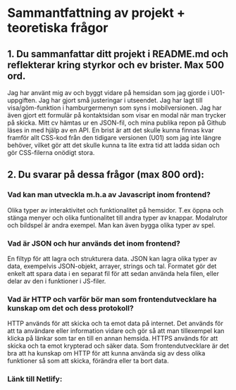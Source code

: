 # Sammantfattning av projekt + teoretiska frågor

## 1. Du sammanfattar ditt projekt i README.md och reflekterar kring styrkor och ev brister. Max 500 ord.

Jag har använt mig av och byggt vidare på hemsidan som jag gjorde i U01-uppgiften. Jag har gjort små justeringar i utseendet. Jag har lagt till visa/göm-funktion i hamburgermenyn som syns i mobilversionen. Jag har även gjort ett formulär på kontaktsidan som visar en modal när man trycker på skicka. Mitt cv hämtas ur en JSON-fil, och mina publika repon på Github läses in med hjälp av en API. En brist är att det skulle kunna finnas kvar framför allt CSS-kod från den tidigare versionen (U01) som jag inte längre behöver, vilket gör att det skulle kunna ta lite extra tid att ladda sidan och gör CSS-filerna onödigt stora.

## 2. Du svarar på dessa frågor (max 800 ord):

### Vad kan man utveckla m.h.a av Javascript inom frontend?

Olika typer av interaktivitet och funktionalitet på hemsidor. T.ex öppna och stänga menyer och olika funtionalitet till andra typer av knappar. Modalrutor och bildspel är andra exempel. Man kan även bygga olika typer av spel.

### Vad är JSON och hur används det inom frontend?

En filtyp för att lagra och strukturera data. JSON kan lagra olika typer av data, exempelvis JSON-objekt, arrayer, strings och tal. Formatet gör det enkelt att spara data i en separat fil för att sedan använda hela filen, eller delar av den i funktioner i JS-filer.

### Vad är HTTP och varför bör man som frontendutvecklare ha kunskap om det och dess protokoll?

HTTP används för att skicka och ta emot data på internet. Det används för att ta användare eller information vidare och gör så att man tillexempel kan klicka på länkar som tar en till en annan hemsida. HTTPS används för att skicka och ta emot krypterad och säker data. Som frontendutvecklare är det bra att ha kunskap om HTTP för att kunna använda sig av dess olika funktioner så som att skicka, förändra eller ta bort data.

### Länk till Netlify:
